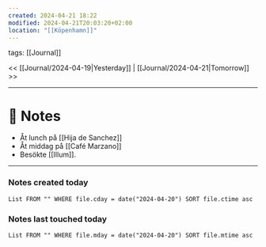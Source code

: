 ```yaml
---
created: 2024-04-21 18:22
modified: 2024-04-21T20:03:20+02:00
location: "[[Köpenhamn]]"
---
```

tags: [[Journal]] 

<< [[Journal/2024-04-19|Yesterday]] | [[Journal/2024-04-21|Tomorrow]] >>

---
# 📝 Notes
- Åt lunch på [[Hija de Sanchez]]
- Åt middag på [[Café Marzano]]
- Besökte [[Illum]].
---
### Notes created today
```dataview
List FROM "" WHERE file.cday = date("2024-04-20") SORT file.ctime asc
```
### Notes last touched today
```dataview
List FROM "" WHERE file.mday = date("2024-04-20") SORT file.mtime asc
```